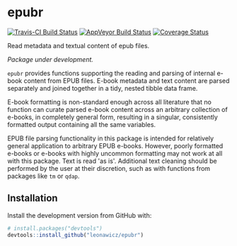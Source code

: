 
<!-- README.md is generated from README.Rmd. Please edit that file -->
epubr
=====

[![Travis-CI Build Status](https://travis-ci.org/leonawicz/epubr.svg?branch=master)](https://travis-ci.org/leonawicz/epubr) [![AppVeyor Build Status](https://ci.appveyor.com/api/projects/status/github/leonawicz/epubr?branch=master&svg=true)](https://ci.appveyor.com/project/leonawicz/epubr) [![Coverage Status](https://img.shields.io/codecov/c/github/leonawicz/epubr/master.svg)](https://codecov.io/github/leonawicz/epubr?branch=master)

Read metadata and textual content of epub files.

*Package under development.*

`epubr` provides functions supporting the reading and parsing of internal e-book content from EPUB files. E-book metadata and text content are parsed separately and joined together in a tidy, nested tibble data frame.

E-book formatting is non-standard enough across all literature that no function can curate parsed e-book content across an arbitrary collection of e-books, in completely general form, resulting in a singular, consistently formatted output containing all the same variables.

EPUB file parsing functionality in this package is intended for relatively general application to arbitrary EPUB e-books. However, poorly formatted e-books or e-books with highly uncommon formatting may not work at all with this package. Text is read 'as is'. Additional text cleaning should be performed by the user at their discretion, such as with functions from packages like `tm` or `qdap`.

Installation
------------

Install the development version from GitHub with:

``` r
# install.packages("devtools")
devtools::install_github("leonawicz/epubr")
```
